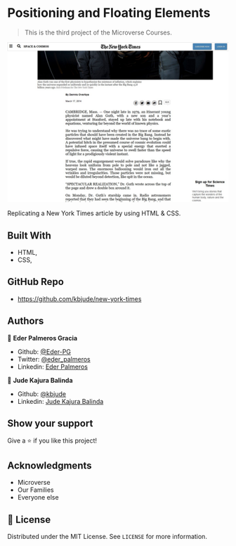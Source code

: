 # Positioning and Floating Elements

> This is the third project of the Microverse Courses.

![screenshot](./assets/app_screenshot.jpg)

Replicating a New York Times article by using HTML & CSS.

## Built With

- HTML,
- CSS,

## GitHub Repo

- https://github.com/kbjude/new-york-times



## Authors

👤 **Eder Palmeros Gracia**

- Github: [@Eder-PG](https://github.com/Eder-PG)
- Twitter: [@eder_palmeros](https://twitter.com/eder_palmeros)
- Linkedin: [Eder Palmeros](https://www.linkedin.com/in/ederpg/)

👤 **Jude Kajura Balinda**

- Github: [@kbjude](https://github.com/kbjude)
- Linkedin: [Jude Kajura Balinda](www.linkedin.com/in/)

## Show your support

Give a ⭐️ if you like this project!

## Acknowledgments

- Microverse
- Our Families
- Everyone else

## 📝 License

Distributed under the MIT License. See `LICENSE` for more information.

